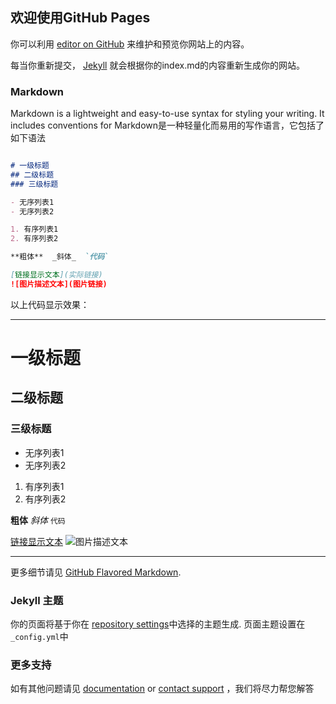 ## 欢迎使用GitHub Pages

你可以利用 [editor on GitHub](https://github.com/CCandle/githubpage/edit/gh-pages/index.md) 来维护和预览你网站上的内容。

每当你重新提交， [Jekyll](https://jekyllrb.com/) 就会根据你的index.md的内容重新生成你的网站。
### Markdown

Markdown is a lightweight and easy-to-use syntax for styling your writing. It includes conventions for
Markdown是一种轻量化而易用的写作语言，它包括了如下语法

```markdown

# 一级标题
## 二级标题
### 三级标题

- 无序列表1
- 无序列表2

1. 有序列表1
2. 有序列表2

**粗体**  _斜体_  `代码` 

[链接显示文本](实际链接)
![图片描述文本](图片链接)
```
以上代码显示效果：
***
# 一级标题
## 二级标题
### 三级标题

- 无序列表1
- 无序列表2

1. 有序列表1
2. 有序列表2

**粗体**  _斜体_  `代码` 

[链接显示文本](实际链接)
![图片描述文本](图片链接)
***
更多细节请见 [GitHub Flavored Markdown](https://guides.github.com/features/mastering-markdown/).

### Jekyll 主题

你的页面将基于你在 [repository settings](https://github.com/CCandle/githubpage/settings)中选择的主题生成. 页面主题设置在`_config.yml`中

### 更多支持

如有其他问题请见 [documentation](https://docs.github.com/categories/github-pages-basics/) or [contact support](https://support.github.com/contact) ，我们将尽力帮您解答

